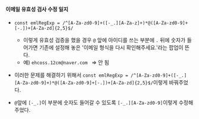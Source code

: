 #### 이메일 유효성 검사 수정 일지
+ `const emlRegExp = /^[A-Za-zd0-9]+([-_.][A-Za-z]+)*@([A-Za-zd0-9]+[-.])+[A-Za-zd]{2,5}$/`
  + 이렇게 유효성 검증을 했을 경우 `@` 앞에 아이디를 쓰는 부분에 `.` 뒤에 숫자가 들어가면 기존에 설정해 놓은 '이메일 형식을 다시 확인해주세요.'라는 팝업이 뜬다.
  + 예) `ehcoss.12cm@naver.com ` => 안 됨 

+ 이러한 문제를 해결하기 위해서 `const emlRegExp = /^[A-Za-zd0-9]+([-_.][A-Za-zd0-9]+)*@([A-Za-zd0-9]+[-.])+[A-Za-zd]{2,5}$/`이렇게 바꿔주었다.
+ `@`앞에 `[-_.]`이 부분에 숫자도 들어갈 수 있도록 `[-_.][A-Za-zd0-9]`이렇게 수정해주었다.
